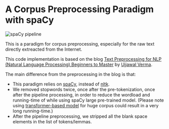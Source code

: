 # A Corpus Preprocessing Paradigm with spaCy

![spaCy pipeline](https://user-images.githubusercontent.com/13643239/152853098-1c761611-ccb0-4ec6-9066-b234552831fe.png)

This is a paradigm for corpus preprocessing, especially for the raw text directly extreacted from the Internet.

This code implementation is based on the blog [Text Preprocessing for NLP (Natural Language Processing),Beginners to Master](https://medium.com/analytics-vidhya/text-preprocessing-for-nlp-natural-language-processing-beginners-to-master-fd82dfecf95) by [Ujjawal Verma](https://medium.com/@ujjawalv05).

The main difference from the preprocessing in the blog is that:
- This paradigm relies on [spaCy](https://spacy.io/models/en#en_core_web_lg), instead of [nltk](https://www.nltk.org/).
- We removed stopwords twice, once after the pre-tokenization, once after the pipeline processing, in order to reduce the wordload and running-time of while using spaCy large pre-trained model. (Please note using [transformer-based model](https://spacy.io/models/en#en_core_web_trf) for huge corpus could result in a very long running-time.)
- After the pipeline preprocessing, we stripped all the blank space elements in the list of tokens/lemmas.
